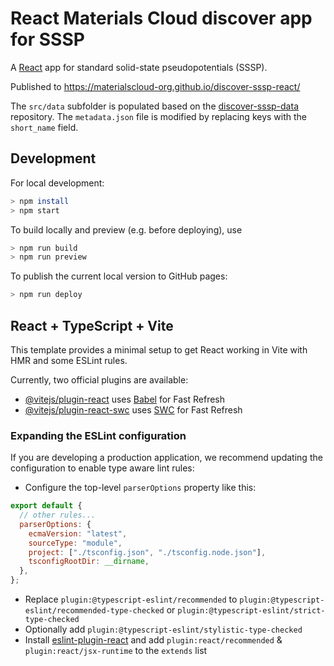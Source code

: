 # React Materials Cloud discover app for SSSP

A [React](https://reactjs.org/) app for standard solid-state pseudopotentials (SSSP).

Published to https://materialscloud-org.github.io/discover-sssp-react/

The `src/data` subfolder is populated based on the [discover-sssp-data](https://github.com/materialscloud-org/discover-sssp-data) repository.
The `metadata.json` file is modified by replacing keys with the `short_name` field.

## Development

For local development:

```bash
> npm install
> npm start
```

To build locally and preview (e.g. before deploying), use

```bash
> npm run build
> npm run preview
```

To publish the current local version to GitHub pages:

```bash
> npm run deploy
```

## React + TypeScript + Vite

This template provides a minimal setup to get React working in Vite with HMR and some ESLint rules.

Currently, two official plugins are available:

- [@vitejs/plugin-react](https://github.com/vitejs/vite-plugin-react/blob/main/packages/plugin-react/README.md) uses [Babel](https://babeljs.io/) for Fast Refresh
- [@vitejs/plugin-react-swc](https://github.com/vitejs/vite-plugin-react-swc) uses [SWC](https://swc.rs/) for Fast Refresh

### Expanding the ESLint configuration

If you are developing a production application, we recommend updating the configuration to enable type aware lint rules:

- Configure the top-level `parserOptions` property like this:

```js
export default {
  // other rules...
  parserOptions: {
    ecmaVersion: "latest",
    sourceType: "module",
    project: ["./tsconfig.json", "./tsconfig.node.json"],
    tsconfigRootDir: __dirname,
  },
};
```

- Replace `plugin:@typescript-eslint/recommended` to `plugin:@typescript-eslint/recommended-type-checked` or `plugin:@typescript-eslint/strict-type-checked`
- Optionally add `plugin:@typescript-eslint/stylistic-type-checked`
- Install [eslint-plugin-react](https://github.com/jsx-eslint/eslint-plugin-react) and add `plugin:react/recommended` & `plugin:react/jsx-runtime` to the `extends` list
